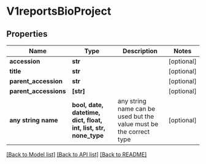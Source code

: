 # V1reportsBioProject


## Properties
Name | Type | Description | Notes
------------ | ------------- | ------------- | -------------
**accession** | **str** |  | [optional] 
**title** | **str** |  | [optional] 
**parent_accession** | **str** |  | [optional] 
**parent_accessions** | **[str]** |  | [optional] 
**any string name** | **bool, date, datetime, dict, float, int, list, str, none_type** | any string name can be used but the value must be the correct type | [optional]

[[Back to Model list]](../README.md#documentation-for-models) [[Back to API list]](../README.md#documentation-for-api-endpoints) [[Back to README]](../README.md)


